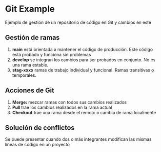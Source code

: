 # Git Example

Ejemplo de gestión de un repositorio de código en Git y cambios en este

## Gestión de ramas

1. **main** está orientada a mantener el código de producción. Este código está probado y funciona sin problemas
2. **develop** se integran los cambios para ser probados en conjunto. No es una rama estable.
3. **stag-xxxx** ramas de trabajo individual y funcional. Ramas transitivas o temporales.

## Acciones de Git

1. **Merge:** mezcar ramas con todos sus cambios realizados
2. **Pull** trae los cambios realizados en la rama actual
3. **Checkout** trae una rama desde el remoto o cambia de rama localmente

## Solución de conflictos

Se puede presentar cuando dos o más integrantes modifican las mismas líneas de código en un proyecto
